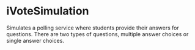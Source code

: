 # iVoteSimulation
Simulates a polling service where students provide their answers for questions.
There are two types of questions, multiple answer choices or single answer choices.
